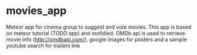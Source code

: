 # movies_app
Meteor app for cinema group to suggest and vote movies.
This app is based on meteor tutorial (TODO app) and mofidied. OMDb api is used to retrieve movie info (http://omdbapi.com/), google images for posters and a sample youtube search for trailers link
